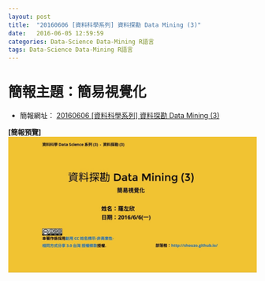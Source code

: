 ```yaml
---
layout: post
title:  "20160606 [資料科學系列] 資料探勘 Data Mining (3)"
date:   2016-06-05 12:59:59
categories: Data-Science Data-Mining R語言
tags: Data-Science Data-Mining R語言
---
```





# 簡報主題：簡易視覺化
* 簡報網址： [20160606 [資料科學系列] 資料探勘 Data Mining (3)](/collections/data-science/20160606-Data-Mining-3.html)


**[簡報預覽]**
![](/assets/20160606/cover.jpg)